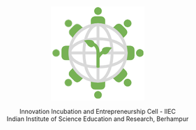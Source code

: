 <p align=center>
    <img src="https://github.com/iieciiserbpr/iieciiserbpr.github.io/blob/main/images/iiec_icon.png?raw=true">
  </p>
<p align=center font size="6">
Innovation Incubation and Entrepreneurship Cell - IIEC <br>
Indian Institute of Science Education and Research, Berhampur
  </p>
